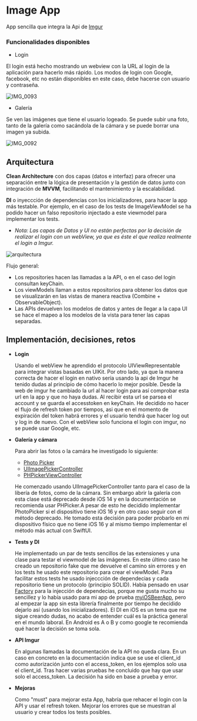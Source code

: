 # Image App

App sencilla que integra la Api de [Imgur](https://apidocs.imgur.com/)


### Funcionalidades disponibles

* Login
  
El login está hecho mostrando un webview con la URL al login de la aplicación para hacerlo más rápido. Los modos de login con Google, facebook, etc no están disponibles en este caso, debe hacerse con usuario y contraseña.

![IMG_0093](https://github.com/radostinaTachova/imageApp/assets/115720064/2dce17d1-7046-42ee-8479-a713e3cd3ed5)  
                                                                                                                   

* Galería
  
Se ven las imágenes que tiene el usuario logeado. Se puede subir una foto, tanto de la galería como sacándola de la cámara y se puede borrar una imagen ya subida.

![IMG_0092](https://github.com/radostinaTachova/imageApp/assets/115720064/4b8339d7-9f19-46e6-a14f-0fcd399774d9)


## Arquitectura

**Clean Architecture** con dos capas (datos e interfaz) para ofrecer una separación entre la lógica de presentación y la gestión de datos junto con integración de **MVVM**, facilitando el mantenimiento y la escalabilidad.

**DI** o inyeccción de dependencias con los inicializadores, para hacer la app más testable. Por ejemplo, en el caso de los tests de ImageViewModel se ha podido hacer un falso repositorio injectado a este viewmodel para implementar los tests.

- *Nota: Las capas de Datos y UI no están perfectas por la decisión de realizar el login con un webView, ya que es éste el que realiza realmente el login a Imgur.*

![arquitectura](https://github.com/radostinaTachova/imageApp/assets/115720064/eeeed8b3-819b-4655-82d8-f1c97aacc633)


Flujo general:
* Los repositories hacen las llamadas a la API, o en el caso del login consultan keyChain. 
* Los viewModels llaman a estos repositorios para obtener los datos que se visualizarán en las vistas de manera reactiva (Combine + ObservableObject).
* Las APIs devuelven los modelos de datos y antes de llegar a la capa UI se hace el mapeo a los modelos de la vista para tener las capas separadas.


## Implementación, decisiones, retos

* **Login**
  
    Usando el webView he aprendido el protocolo UIViewRepresentable para integrar vistas basadas en UIKit. Por otro lado, ya que la manera correcta de hacer el login en nativo sería usando la api de Imgur he tenido dudas al principio de cómo hacerlo lo mejor posible. Desde la web de imgur he cambiado la url al hacer login para así comprobar esta url en la app y que no haya dudas. Al recibir esta url se parsea el account y se guarda el accesstoken en keyChain.
He decidido no hacer el flujo de refresh token por tiempos, asi que en el momento de expiración del token habrá errores y el usuario tendrá que hacer log out y log in de nuevo.
Con el webView solo funciona el login con imgur, no se puede usar Google, etc.

* **Galería y cámara**
  
    Para abrir las fotos o la camára he investigado lo siguiente:
  *  [Photo Picker](https://developer.apple.com/documentation/photokit/photospicker)
  *  [UIImagePickerController](https://developer.apple.com/documentation/uikit/uiimagepickercontroller)
  *  [PHPickerViewController](https://developer.apple.com/documentation/photokit/phpickerviewcontroller)

    He comenzado usando UIImagePickerController tanto para el caso de la libería de fotos, como de la cámara. Sin embargo abrir la galería con esta clase está deprecado desde iOS 14 y en la documentación se recomienda usar PHPicker.A pesar de esto he decidido implementar PhotoPicker si el dispositivo tiene iOS 16 y en otro caso seguir con el método deprecado. He tomado esta decisión para poder probarlo en mi dispositivo físico que no tiene iOS 16 y al mismo tiempo implementar el método más actual con SwiftUI.

  
* **Tests y DI**
  
    He implementado un par de tests sencillos de las extensiones y una clase para testar el viewmodel de las imágenes. En este último caso he creado un repositorio fake que me devuelve el camino sin errores y en los tests he usado este repositorio para crear el viewModel. Para facilitar estos tests he usado injeccción de dependecias y cada repositorio tiene un protocolo (principio SOLID).
Había pensado en usar [Factory](https://github.com/hmlongco/Factory) para la injección de dependecias, porque me gusta mucho su sencillez y lo había usado para mi app de prueba [myiOSBeerApp](https://github.com/radostinaTachova/myiOSBeerApp), pero al empezar la app sin esta librería finalmente por tiempo he decidido dejarlo así (usando los inicializadores). El DI en iOS es un tema que me sigue creando dudas, no acabo de entender cuál es la práctica general en el mundo laboral. En Android es A o B y como google te recomienda qué hacer la decisión se toma sola.

* **API Imgur**

  En algunas llamadas la documentación de la API no queda clara. En un caso en concreto en la documentación indica que se use el client_id como autorización junto con el access_token, en los ejemplos solo usa el client_id. Tras hacer varias pruebas he concluido que hay que usar solo el access_token. La decisión ha sido en base a prueba y error.

* **Mejoras**

    Como "must" para mejorar esta App, habría que rehacer el login con la API y usar el refresh token. Mejorar los errores que se muestran al usuario y crear todos los tests posibles.

  





    
